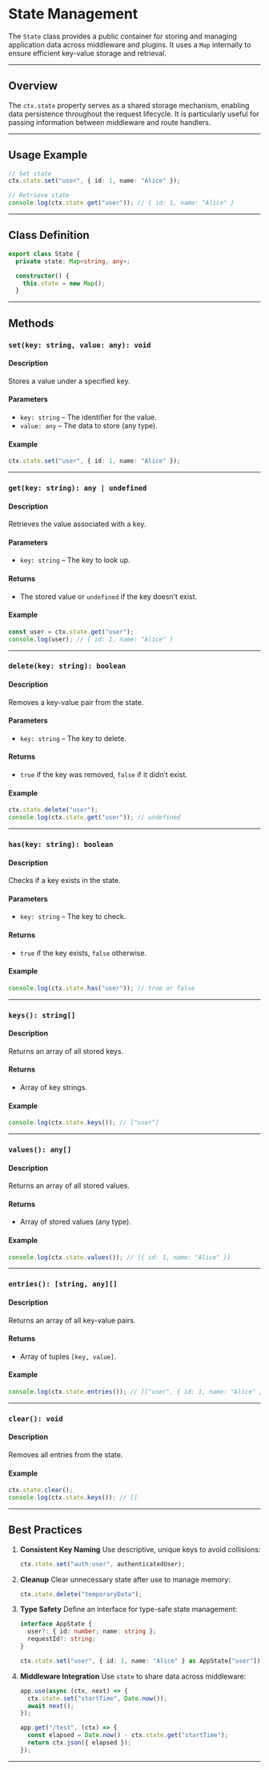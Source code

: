
# **State Management**

The `State` class provides a public container for storing and managing application data across middleware and plugins. It uses a `Map` internally to ensure efficient key-value storage and retrieval.

---

## **Overview**

The `ctx.state` property serves as a shared storage mechanism, enabling data persistence throughout the request lifecycle. It is particularly useful for passing information between middleware and route handlers.

---

## **Usage Example**

```typescript
// Set state
ctx.state.set("user", { id: 1, name: "Alice" });

// Retrieve state
console.log(ctx.state.get("user")); // { id: 1, name: "Alice" }
```

---

## **Class Definition**

```typescript
export class State {
  private state: Map<string, any>;

  constructor() {
    this.state = new Map();
  }
```

---

## **Methods**

### **`set(key: string, value: any): void`**

#### **Description**

Stores a value under a specified key.

#### **Parameters**

- `key: string` – The identifier for the value.
- `value: any` – The data to store (any type).

#### **Example**

```typescript
ctx.state.set("user", { id: 1, name: "Alice" });
```

---

### **`get(key: string): any | undefined`**

#### **Description**

Retrieves the value associated with a key.

#### **Parameters**

- `key: string` – The key to look up.

#### **Returns**

- The stored value or `undefined` if the key doesn’t exist.

#### **Example**

```typescript
const user = ctx.state.get("user");
console.log(user); // { id: 1, name: "Alice" }
```

---

### **`delete(key: string): boolean`**

#### **Description**

Removes a key-value pair from the state.

#### **Parameters**

- `key: string` – The key to delete.

#### **Returns**

- `true` if the key was removed, `false` if it didn’t exist.

#### **Example**

```typescript
ctx.state.delete("user");
console.log(ctx.state.get("user")); // undefined
```

---

### **`has(key: string): boolean`**

#### **Description**

Checks if a key exists in the state.

#### **Parameters**

- `key: string` – The key to check.

#### **Returns**

- `true` if the key exists, `false` otherwise.

#### **Example**

```typescript
console.log(ctx.state.has("user")); // true or false
```

---

### **`keys(): string[]`**

#### **Description**

Returns an array of all stored keys.

#### **Returns**

- Array of key strings.

#### **Example**

```typescript
console.log(ctx.state.keys()); // ["user"]
```

---

### **`values(): any[]`**

#### **Description**

Returns an array of all stored values.

#### **Returns**

- Array of stored values (any type).

#### **Example**

```typescript
console.log(ctx.state.values()); // [{ id: 1, name: "Alice" }]
```

---

### **`entries(): [string, any][]`**

#### **Description**

Returns an array of all key-value pairs.

#### **Returns**

- Array of tuples `[key, value]`.

#### **Example**

```typescript
console.log(ctx.state.entries()); // [["user", { id: 1, name: "Alice" }]]
```

---

### **`clear(): void`**

#### **Description**

Removes all entries from the state.

#### **Example**

```typescript
ctx.state.clear();
console.log(ctx.state.keys()); // []
```

---

## **Best Practices**

1. **Consistent Key Naming**
   Use descriptive, unique keys to avoid collisions:

   ```typescript
   ctx.state.set("auth:user", authenticatedUser);
   ```

2. **Cleanup**
   Clear unnecessary state after use to manage memory:

   ```typescript
   ctx.state.delete("temporaryData");
   ```

3. **Type Safety**
   Define an interface for type-safe state management:

   ```typescript
   interface AppState {
     user?: { id: number; name: string };
     requestId?: string;
   }

   ctx.state.set("user", { id: 1, name: "Alice" } as AppState["user"]);
   ```

4. **Middleware Integration**
   Use `state` to share data across middleware:

   ```typescript
   app.use(async (ctx, next) => {
     ctx.state.set("startTime", Date.now());
     await next();
   });

   app.get("/test", (ctx) => {
     const elapsed = Date.now() - ctx.state.get("startTime");
     return ctx.json({ elapsed });
   });
   ```

---
